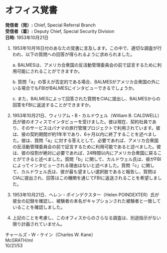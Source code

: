 # オフィス覚書

**発信者（発）:** Chief, Special Referral Branch  
**受信者（着）:** Deputy Chief, Special Security Division  
**日時:** 1953年10月21日  

1. 1953年10月16日付のあなたの覚書に言及します。この中で、適切な調査が行われ、以下の質問への回答が得られるように求められました。

   a. BALMESは、アメリカ合衆国の反活動管理委員会の前で証言するために利用可能にされることができますか。

   b. 質問「a」の答えが否定的である場合、BALMESがアメリカ合衆国の外にいる場合でもFBIがBALMESにインタビューできるでしょうか。

   c. また、BALMESによって回答された質問をCIAに提出し、BALMESからの回答をFBIに返送することができますか。

2. 1953年10月21日、ウィリアム・B・カルドウェル（William B. CALDWELL）氏が彼のオフィスでインタビューを受けました。彼は現在、契約社員であり、そのサービスはパナマの旅行管理プロジェクトで利用されています。彼は、彼の契約期間が約1年半であり、6ヶ月以内に終了することを述べました。彼は、質問「a」に対する答えとして、必要であれば、アメリカ合衆国の反活動管理委員会の前で証言するために利用可能であると述べました。彼は、彼の役割が絶対に必要であれば、24時間以内にアメリカ合衆国に戻ることができると述べました。質問「b」に関して、カルドウェル氏は、彼がFBIによってインタビューされる理由はないと述べました。質問「c」に関して、カルドウェル氏は、彼が最も望ましい選択肢であると報告し、質問はCIAに提出され、回答はこの機関を通じてFBIに返送されることを希望しました。

3. 1953年10月21日、ヘレン・ポインデクスター（Helen POINDEXTER）氏が彼女の記録を確認し、被験者の本名がキャプションされた被験者と一致していることを確認しました。

4. 上記のことを考慮し、このオフィスからのさらなる調査は、別途指示がない限り計画されていません。

チャールズ・W・ケイン（Charles W. Kane）  
McGRATH/ml  
10/21/53
